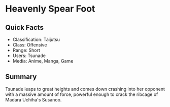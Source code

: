 # Heavenly Spear Foot

## Quick Facts
- Classification: Taijutsu
- Class: Offensive
- Range: Short
- Users: Tsunade
- Media: Anime, Manga, Game

## Summary
Tsunade leaps to great heights and comes down crashing into her opponent with a massive amount of force, powerful enough to crack the ribcage of Madara Uchiha's Susanoo.
